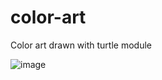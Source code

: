 # color-art
Color art drawn with turtle module

![image](https://user-images.githubusercontent.com/100777921/181899483-fe6a1c04-227e-4698-a5fd-3c9eb8c52cc9.png)


